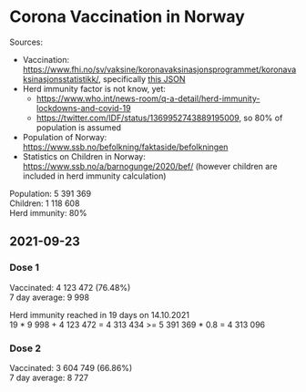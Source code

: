 # Corona Vaccination in Norway

Sources:

- Vaccination: <https://www.fhi.no/sv/vaksine/koronavaksinasjonsprogrammet/koronavaksinasjonsstatistikk/>, specifically [this JSON](https://www.fhi.no/api/chartdata/api/99119)
- Herd immunity factor is not know, yet:
  - <https://www.who.int/news-room/q-a-detail/herd-immunity-lockdowns-and-covid-19>
  - <https://twitter.com/IDF/status/1369952743889195009>, so 80% of population is assumed
- Population of Norway: <https://www.ssb.no/befolkning/faktaside/befolkningen>
- Statistics on Children in Norway: https://www.ssb.no/a/barnogunge/2020/bef/ (however children are included in herd immunity calculation)

Population: 5 391 369  
Children: 1 118 608  
Herd immunity: 80%  

## 2021-09-23

### Dose 1

Vaccinated: 4 123 472 (76.48%)  
7 day average: 9 998

Herd immunity reached in 19 days on 14.10.2021  
19 * 9 998 + 4 123 472 = 4 313 434 >= 5 391 369 * 0.8 = 4 313 096

### Dose 2

Vaccinated: 3 604 749 (66.86%)  
7 day average: 8 727

